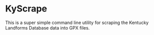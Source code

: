 # KyScrape

This is a super simple command line utility for scraping the Kentucky Landforms Database data into GPX files.
